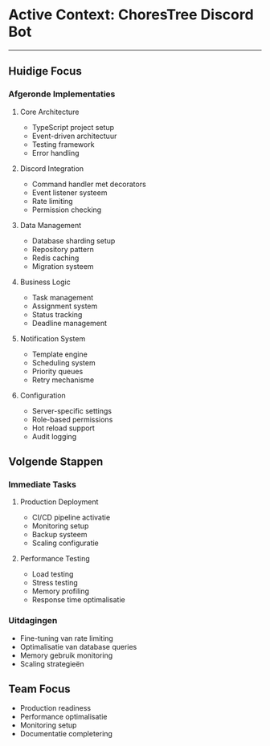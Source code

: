 # Active Context: ChoresTree Discord Bot

---

## Huidige Focus

### Afgeronde Implementaties
1. Core Architecture
   - TypeScript project setup
   - Event-driven architectuur
   - Testing framework
   - Error handling

2. Discord Integration
   - Command handler met decorators
   - Event listener systeem
   - Rate limiting
   - Permission checking

3. Data Management
   - Database sharding setup
   - Repository pattern
   - Redis caching
   - Migration systeem

4. Business Logic
   - Task management
   - Assignment system
   - Status tracking
   - Deadline management

5. Notification System
   - Template engine
   - Scheduling system
   - Priority queues
   - Retry mechanisme

6. Configuration
   - Server-specific settings
   - Role-based permissions
   - Hot reload support
   - Audit logging

## Volgende Stappen

### Immediate Tasks
1. Production Deployment
   - CI/CD pipeline activatie
   - Monitoring setup
   - Backup systeem
   - Scaling configuratie

2. Performance Testing
   - Load testing
   - Stress testing
   - Memory profiling
   - Response time optimalisatie

### Uitdagingen
- Fine-tuning van rate limiting
- Optimalisatie van database queries
- Memory gebruik monitoring
- Scaling strategieën

## Team Focus
- Production readiness
- Performance optimalisatie
- Monitoring setup
- Documentatie completering